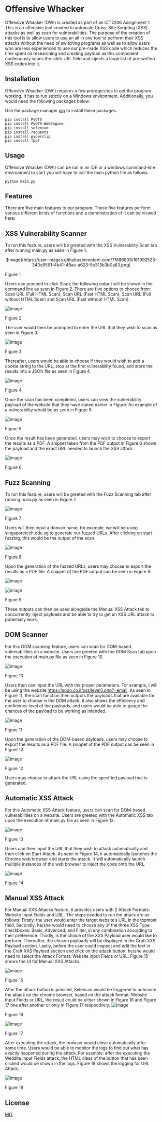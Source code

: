 # Offensive Whacker

Offensive Whacker (OW!) is created as part of an ICT2206 Assignment 1. This is an offensive tool created to automate Cross-Site Scripting (XSS) attacks as well as scan for vulnerabilities. The purpose of the creation of this tool is to allow users to use an all in one tool to perform their XSS attacks without the need of switching programs as well as to allow users who are less experienced to use our pre-made XSS code which reduces the time spent on researching and creating payload as this component continuously scans the site’s URL field and injects a large list of pre-written XSS codes into it.

## Installation

Offensive Whacker (OW!) requires a few prerequisites to get the program working. It has to run strictly on a Windows environment. Additionally, you would need the following packages below.

Use the package manager [pip](https://pip.pypa.io/en/stable/) to install these packages.

```shell
pip install PyQT5
pip install PyQT5-WebEngine
pip install selenium
pip install requests
pip install pyperclip
pip install fpdf
```
## Usage

Offensive Whacker (OW!) can be run in an IDE or a windows command-line environment to start you will have to call the main python file as follows:

```shell
python main.py
```

## Features

There are five main features to our program. These five features perform various different kinds of functions and a demonstration of it can be viewed here:

## XSS Vulnerability Scanner

To run this feature, users will be greeted with the XSS Vulnerability Scan tab after running main.py as seen in Figure 1.

<p align="center">![image](https://user-images.githubusercontent.com/71886838/161992523-340e9561-4b41-48ae-a623-9e313b3b0a83.png)

Figure 1</p>

Users can proceed to click Scan; the following output will be shown in the command line as seen in Figure 2.  There are five options to choose from: Scan URL (Full HTML Scan), Scan URL (Fast HTML Scan), Scan URL (Full without HTML Scan) and Scan URL (Fast without HTML Scan). 

![image](https://user-images.githubusercontent.com/71886838/161992736-bae97807-276f-43f6-a609-a7d3105c4761.png)

Figure 2

The user would then be prompted to enter the URL that they wish to scan as seen in Figure 3.

![image](https://user-images.githubusercontent.com/71886838/161992777-555b44ea-1091-46a6-b682-0dfd40b453e1.png)

Figure 3
 
Thereafter, users would be able to choose if they would wish to add a cookie string to the URL, stop at the first vulnerability found, and store the results into a JSON file as seen in Figure 4.

![image](https://user-images.githubusercontent.com/71886838/161992817-908a6c01-c24e-4ec9-b468-3284a71e7097.png)

Figure 4

Once the scan has been completed, users can view the vulnerability payload of the website that they have stated earlier in Figure. An example of a vulnerability would be as seen in Figure 5: 

![image](https://user-images.githubusercontent.com/71886838/161992852-ddfe756d-b532-4304-bce3-a649165666e4.png)

Figure 5

Once the result has been generated, users may wish to choose to export the results as a PDF. A snippet taken from the PDF output in Figure 6 shows the payload and the exact URL needed to launch the XSS attack.

![image](https://user-images.githubusercontent.com/71886838/161992889-04d7579a-164d-41fd-9790-dcbf1c174ec7.png) 

Figure 6

## Fuzz Scanning

To run this feature, users will be greeted with the Fuzz Scanning tab after running main.py as seen in Figure 7. 

![image](https://user-images.githubusercontent.com/71886838/161993320-eeb3dbf5-2800-4e5f-9bb2-e1d048de08dc.png)
 
Figure 7

Users will then input a domain name, for example, we will be using singaporetech.edu.sg to generate our fuzzed URLs. After clicking on start fuzzing, this would be the output of the scan. 

![image](https://user-images.githubusercontent.com/71886838/161993358-ee9a652c-1ea4-4ad1-9214-a6f678e08f12.png)
 
Figure 8

Upon the generation of the fuzzed URLs, users may choose to export the results as a PDF file. A snippet of the PDF output can be seen in Figure 9. 

![image](https://user-images.githubusercontent.com/71886838/161993384-3b7d8140-4891-4707-a3d7-b2eb2794a1de.png)

![image](https://user-images.githubusercontent.com/71886838/161993404-70558745-1d65-4c85-9e18-9e1633af3e75.png)

Figure 9

These outputs can then be used alongside the Manual XSS Attack tab to concurrently inject payloads and be able to try to get an XSS URL attack to potentially work.

## DOM Scanner

For this DOM scanning feature, users can scan for DOM-based vulnerabilities on a website. Users are greeted with the DOM Scan tab upon the execution of main.py file as seen in Figure 10. 

![image](https://user-images.githubusercontent.com/71886838/161993820-96d4c44d-0bac-42d0-93c1-489bd82fc967.png)

Figure 10

Users then can input the URL with the proper parameters. For example, I will be using the website https://sudo.co.il/xss/level0.php?=email. As seen in Figure 11, the scan function then outputs the payloads that are available for the user to choose in the DOM attack, it also shows the efficiency and confidence level of the payloads, and users would be able to gauge the chances of the payload to be working as intended. 

![image](https://user-images.githubusercontent.com/71886838/161993859-4baed219-bd86-4301-a6b3-b729de320abb.png)
 
Figure 11

Upon the generation of the DOM-based payloads, users may choose to export the results as a PDF file. A snippet of the PDF output can be seen in Figure 12. 

![image](https://user-images.githubusercontent.com/71886838/161993901-95228052-ecb8-420f-bd60-041129a3091e.png)

Figure 12

Users may choose to attack the URL using the specified payload that is generated. 

## Automatic XSS Attack

For this Automatic XSS Attack feature, users can scan for DOM-based vulnerabilities on a website. Users are greeted with the Automatic XSS tab upon the execution of main.py file as seen in Figure 13.

![image](https://user-images.githubusercontent.com/71886838/161994045-234fa819-8024-4f80-a8f4-56257f8f3be6.png)
 
Figure 13

Users can then input the URL that they wish to attack automatically and then click on Start Attack. As seen in Figure 14, it automatically launches the Chrome web browser and starts the attack. It will automatically launch multiple instances of the web browser to inject the code onto the URL.

![image](https://user-images.githubusercontent.com/71886838/161994076-8e86494f-6758-4830-9caa-a8c4aea11d41.png)
 
Figure 14


## Manual XSS Attack 

For Manual XXS Attacks feature, it provides users with 2 Attack Formats: Website Input Fields and URL. The steps needed to run the attack are as follows: Firstly, the user would enter the target website’s URL in the topmost field. Secondly, he/she would need to choose any of the three XSS Type checkboxes: Basic, Advanced, and Filter, in any combination according to their preference. Thirdly, is the choice of the XXS Payload user would like to perform. Thereafter, the chosen payloads will be displayed in the Craft XXS Payload section. Lastly, before the user could inspect and edit the text in the Craft XXS Payload section and click on the attack button, he/she would need to select the Attack Format: Website Input Fields or URL. Figure 15 shows the UI for Manual XXS Attacks.

![image](https://user-images.githubusercontent.com/71886838/161994181-c6140025-574d-4a33-b584-44c2efccb722.png)
 
Figure 15

After the attack button is pressed, Selenium would be triggered to automate the attack on the chrome browser, based on the attack format: Website Input Fields or URL, the result could be either shown in Figure 16 and Figure 17 one after another or only in Figure 17 respectively.
![image](https://user-images.githubusercontent.com/71886838/161994251-ef911702-e185-40c0-8451-624799797b27.png)

Figure 16
                        
![image](https://user-images.githubusercontent.com/71886838/161994290-35595a1b-6202-4879-b876-34f55934401f.png)

Figure 17
  
After executing the attack, the browser would close automatically after some time. Users would be able to monitor the logs to find out what has exactly happened during the attack. For example: after the executing the Website Input Fields attack, the HTML class of the button that has been clicked would be shown in the logs. Figure 18 shows the logging for URL Attack.

![image](https://user-images.githubusercontent.com/71886838/161994348-6325c6fc-e8c2-4b91-be23-3ecd4e7a8880.png)

Figure 18


## License
[MIT](https://choosealicense.com/licenses/mit/)

